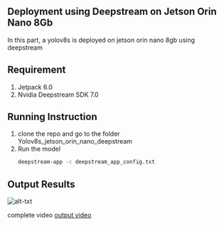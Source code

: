 ## Deployment using Deepstream on Jetson Orin Nano 8Gb
In this part, a yolov8s is deployed on jetson orin nano 8gb using deepstream

## Requirement
1. Jetpack 6.0
2. Nvidia Deepstream SDK 7.0
   
## Running Instruction
1. clone the repo and go to the folder Yolov8s_jetson_orin_nano_deepstream
2. Run the model
   ```bash
   deepstream-app -c deepstream_app_config.txt
   ```
## Output Results
![alt-txt](output.gif)

complete video
[output video](https://drive.google.com/file/d/1ikSp08GMgGCqC8YgI45xQZzHcCnoB8rS/view?usp=sharing)


